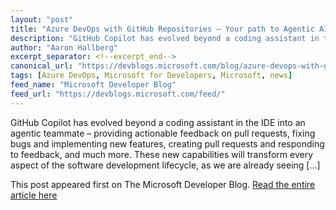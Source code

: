 ```yaml
---
layout: "post"
title: "Azure DevOps with GitHub Repositories – Your path to Agentic AI"
description: "GitHub Copilot has evolved beyond a coding assistant in the IDE into an agentic teammate – providing..."
author: "Aaron Hallberg"
excerpt_separator: <!--excerpt_end-->
canonical_url: "https://devblogs.microsoft.com/blog/azure-devops-with-github-repositories-your-path-to-agentic-ai"
tags: [Azure DevOps, Microsoft for Developers, Microsoft, news]
feed_name: "Microsoft Developer Blog"
feed_url: "https://devblogs.microsoft.com/feed/"
---
```


GitHub Copilot has evolved beyond a coding assistant in the IDE into an agentic teammate – providing actionable feedback on pull requests, fixing bugs and implementing new features, creating pull requests and responding to feedback, and much more. These new capabilities will transform every aspect of the software development lifecycle, as we are already seeing [...]<!--excerpt_end-->

This post appeared first on The Microsoft Developer Blog. [Read the entire article here](https://devblogs.microsoft.com/blog/azure-devops-with-github-repositories-your-path-to-agentic-ai)
